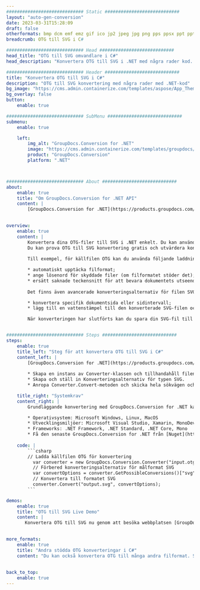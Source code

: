 ```yaml
---
############################# Static ############################
layout: "auto-gen-conversion"
date: 2023-03-31T15:28:09
draft: false
otherformats: bmp dcm emf emz gif ico jp2 jpeg jpg png pps ppsx ppt pptx psb psd svg svgz tga tif tiff webp wmf wmz
breadcrumb: OTG till SVG i C#

############################# Head ############################
head_title: "OTG till SVG omvandlare i C#"
head_description: "Konvertera OTG till SVG i .NET med några rader kod. Använd GroupDocs Document Conversion API för att konvertera över 160 filformat."

############################# Header ############################
title: "Konvertera OTG till SVG i C#"
description: "OTG till SVG konvertering med några rader med .NET-kod"
bg_image: "https://cms.admin.containerize.com/templates/aspose/App_Themes/V3/images/bg/header1.png"
bg_overlay: false
button:
    enable: true

############################# SubMenu ############################
submenu:
    enable: true

    left:
        img_alt: "GroupDocs.Conversion for .NET"
        image: "https://cms.admin.containerize.com/templates/groupdocs/images/product-logos/90x90-noborder/groupdocs-conversion-net.png"
        product: "GroupDocs.Conversion"
        platform: ".NET"



############################# About ############################
about:
    enable: true
    title: "Om GroupDocs.Conversion for .NET API"
    content: |
        [GroupDocs.Conversion for .NET](https://products.groupdocs.com/conversion/net/) kan användas för att konvertera Microsoft Word, Excel, PowerPoint, PDF, Visio och andra format. GroupDocs.Conversion är ett fristående API som är lämpligt för back-end och interna system där hög prestanda krävs. Det beror inte på någon programvara som Microsoft eller Open Office.
    

overview:
    enable: true
    content: |
        Konvertera dina OTG-filer till SVG i .NET enkelt. Du kan använda bara ett par C# kodrader i valfri plattform som du vill, som - Windows, Linux, macOS.
        Du kan prova OTG till SVG konvertering gratis och utvärdera konverteringsresultatens kvalitet. Tillsammans med enkla filkonverteringsscenarier kan du prova mer avancerade alternativ för att ladda källfilen OTG och för att spara resultatet SVG. 
        
        Till exempel, för källfilen OTG kan du använda följande laddningsalternativ:

        * automatiskt upptäcka filformat;
        * ange lösenord för skyddade filer (om filformatet stöder det);
        * ersätt saknade teckensnitt för att bevara dokumentets utseende.
        
        Det finns även avancerade konverteringsalternativ för filen SVG:

        * konvertera specifik dokumentsida eller sidintervall;
        * lägg till en vattenstämpel till den konverterade SVG-filen och många fler.

        När konverteringen har slutförts kan du spara din SVG-fil till den lokala filsökvägen eller någon tredje parts lagring som FTP, Amazon S3, Google Drive, Dropbox etc. Observera - för att konvertera OTG till {{ TO}} det finns inget behov av någon ytterligare programvara installerad - som MS Office, Open Office, Adobe Acrobat Reader etc.


############################# Steps ############################
steps:
    enable: true
    title_left: "Steg för att konvertera OTG till SVG i C#"
    content_left: |
        [GroupDocs.Conversion for .NET](https://products.groupdocs.com/conversion/net/) gör det enkelt för utvecklare att konvertera en OTG-fil till SVG med några rader kod.
        
        * Skapa en instans av Converter-klassen och tillhandahåll filen OTG med den fullständiga sökvägen
        * Skapa och ställ in Konverteringsalternativ för typen SVG.
        * Anropa Converter.Convert-metoden och skicka hela sökvägen och formatet (SVG) som en parameter

    title_right: "Systemkrav"
    content_right: |
        Grundläggande konvertering med GroupDocs.Conversion for .NET kan göras med bara några enkla steg. Våra API:er stöds på alla större plattformar och operativsystem. Innan du kör koden nedan, se till att du har följande förutsättningar installerade på ditt system.

        * Operativsystem: Microsoft Windows, Linux, MacOS
        * Utvecklingsmiljöer: Microsoft Visual Studio, Xamarin, MonoDevelop
        * Frameworks: .NET Framework, .NET Standard, .NET Core, Mono
        * Få den senaste GroupDocs.Conversion for .NET från [Nuget](https://www.nuget.org/packages/groupdocs.conversion)
         
    code: |
        ```csharp    
        // Ladda källfilen OTG för konvertering
          var converter = new GroupDocs.Conversion.Converter("input.otg");
          // Förbered konverteringsalternativ för målformat SVG
          var convertOptions = converter.GetPossibleConversions()["svg"].ConvertOptions;
          // Konvertera till formatet SVG
          converter.Convert("output.svg", convertOptions);
        ```

demos:
    enable: true
    title: "OTG till SVG Live Demo"
    content: |
       Konvertera OTG till SVG nu genom att besöka webbplatsen [GroupDocs.Conversion App](https://products.groupdocs.app/conversion/family). Onlinedemo har följande fördelar
          

more_formats:
    enable: true
    title: "Andra stödda OTG konverteringar i C#"
    content: "Du kan också konvertera OTG till många andra filformat. Se listan nedan."
       
       
back_to_top:
    enable: true
---
```

